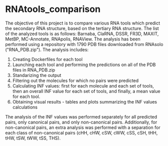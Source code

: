 # RNAtools_comparison

The objective of this project is to compare various RNA tools which predict the secondary RNA structure, based on the tertiary RNA structure.
The list of the analyzed tools is as follows: Barnaba, ClaRNA, DSSR, FR3D, MAXIT, MetBP, MC-Annotate, RNApolis, RNAView.
The analysis has been performed using a repository with 1790 PDB files downloaded from RNAsolo ("RNA_PDB.zip").
The analysis includes:
1) Creating Dockerfiles for each tool
2) Launching each tool and performing the predictions on all of the PDB files in RNA_PDB.zip
3) Standarizing the output
4) Filtering out the molecules for which no pairs were predicted
5) Calculating INF values: first for each molecule and each set of tools, then an overall INF value for each set of tools, and finally, a mean value for each tool.
6) Obtaining visual results - tables and plots summarizing the INF values calculations

The analysis of the INF values was performed separately for all predicted pairs, only canonical pairs, and only non-canonical pairs. Additionally, for non-canonical pairs, an extra analysis was performed with a separation for each class of non-canonical pairs (cHH, cHW, cSW, cWW, cSS, cSH, tHH, tHW, tSW, tWW, tSS, THS).

